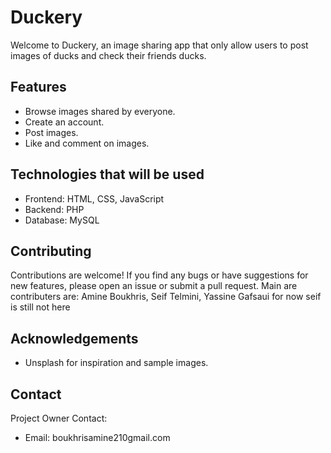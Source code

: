 # Duckery
Welcome to Duckery, an image sharing app that only allow users to post images of ducks and check their friends ducks.

## Features

- Browse images shared by everyone.
- Create an account.
- Post images.
- Like and comment on images.

## Technologies that will be used

- Frontend: HTML, CSS, JavaScript
- Backend: PHP
- Database: MySQL

## Contributing

Contributions are welcome! If you find any bugs or have suggestions for new features, please open an issue or submit a pull request.
Main are contributers are: Amine Boukhris, Seif Telmini, Yassine Gafsaui
for now seif is still not here

## Acknowledgements

- Unsplash for inspiration and sample images.

## Contact

Project Owner Contact:
- Email: boukhrisamine210gmail.com

